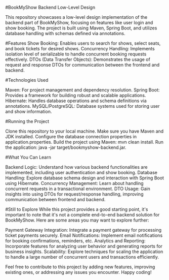 #BookMyShow Backend Low-Level Design

This repository showcases a low-level design implementation of the backend part of BookMyShow, focusing on features like user login and show booking. The project is built using Maven, Spring Boot, and utilizes database handling with schemas defined via annotations.

#Features
Show Booking: Enables users to search for shows, select seats, and book tickets for desired shows.
Concurrency Handling: Implements isolation level of serializable to handle concurrent booking requests effectively.
DTOs (Data Transfer Objects): Demonstrates the usage of request and response DTOs for communication between the frontend and backend.

#Technologies Used

Maven: For project management and dependency resolution.
Spring Boot: Provides a framework for building robust and scalable applications.
Hibernate: Handles database operations and schema definitions via annotations.
MySQL/PostgreSQL: Database systems used for storing user and show information.

#Running the Project

Clone this repository to your local machine.
Make sure you have Maven and JDK installed.
Configure the database connection properties in application.properties.
Build the project using Maven: mvn clean install.
Run the application: java -jar target/bookmyshow-backend.jar.

#What You Can Learn

Backend Logic: Understand how various backend functionalities are implemented, including user authentication and show booking.
Database Handling: Explore database schema design and interaction with Spring Boot using Hibernate.
Concurrency Management: Learn about handling concurrent requests in a transactional environment.
DTO Usage: Gain insights into using DTOs for request/response handling, improving communication between frontend and backend.

#Still to Explore
While this project provides a good starting point, it's important to note that it's not a complete end-to-end backend solution for BookMyShow. Here are some areas you may want to explore further:

Payment Gateway Integration: Integrate a payment gateway for processing ticket payments securely.
Email Notifications: Implement email notifications for booking confirmations, reminders, etc.
Analytics and Reporting: Incorporate features for analyzing user behavior and generating reports for business insights.
Scalability: Explore techniques for scaling the application to handle a large number of concurrent users and transactions efficiently.

Feel free to contribute to this project by adding new features, improving existing ones, or addressing any issues you encounter. Happy coding!
